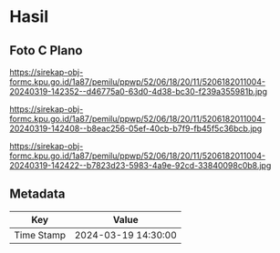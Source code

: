 # Hasil

## Foto C Plano

https://sirekap-obj-formc.kpu.go.id/1a87/pemilu/ppwp/52/06/18/20/11/5206182011004-20240319-142352--d46775a0-63d0-4d38-bc30-f239a355981b.jpg

https://sirekap-obj-formc.kpu.go.id/1a87/pemilu/ppwp/52/06/18/20/11/5206182011004-20240319-142408--b8eac256-05ef-40cb-b7f9-fb45f5c36bcb.jpg

https://sirekap-obj-formc.kpu.go.id/1a87/pemilu/ppwp/52/06/18/20/11/5206182011004-20240319-142422--b7823d23-5983-4a9e-92cd-33840098c0b8.jpg


## Metadata

| Key        | Value               |
| ---------- | ------------------- |
| Time Stamp | 2024-03-19 14:30:00 |



